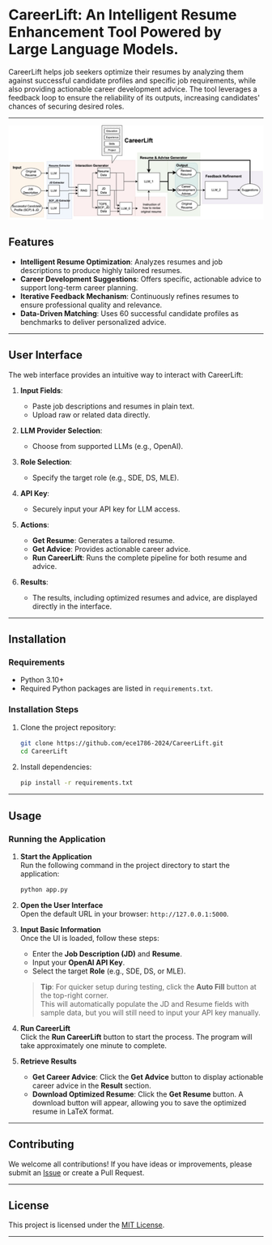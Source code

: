 # CareerLift: An Intelligent Resume Enhancement Tool Powered by Large Language Models.

CareerLift helps job seekers optimize their resumes by analyzing them against successful candidate profiles and specific
job requirements, while also providing actionable career development advice. The tool leverages a feedback loop to
ensure the reliability of its outputs, increasing candidates' chances of securing desired roles.

---
![img.png](static/img.png)

## Features

- **Intelligent Resume Optimization**: Analyzes resumes and job descriptions to produce highly tailored resumes.
- **Career Development Suggestions**: Offers specific, actionable advice to support long-term career planning.
- **Iterative Feedback Mechanism**: Continuously refines resumes to ensure professional quality and relevance.
- **Data-Driven Matching**: Uses 60 successful candidate profiles as benchmarks to deliver personalized advice.

---

## User Interface

The web interface provides an intuitive way to interact with CareerLift:

1. **Input Fields**:
    - Paste job descriptions and resumes in plain text.
    - Upload raw or related data directly.

2. **LLM Provider Selection**:
    - Choose from supported LLMs (e.g., OpenAI).

3. **Role Selection**:
    - Specify the target role (e.g., SDE, DS, MLE).

4. **API Key**:
    - Securely input your API key for LLM access.

5. **Actions**:
    - **Get Resume**: Generates a tailored resume.
    - **Get Advice**: Provides actionable career advice.
    - **Run CareerLift**: Runs the complete pipeline for both resume and advice.

6. **Results**:
    - The results, including optimized resumes and advice, are displayed directly in the interface.

---

## Installation

### Requirements

- Python 3.10+
- Required Python packages are listed in `requirements.txt`.

### Installation Steps

1. Clone the project repository:

   ```bash
   git clone https://github.com/ece1786-2024/CareerLift.git
   cd CareerLift
   ```

2. Install dependencies:

   ```bash
   pip install -r requirements.txt
   ```

---

## Usage

### Running the Application

1. **Start the Application**  
   Run the following command in the project directory to start the application:
   ```bash
   python app.py
   ```

2. **Open the User Interface**  
   Open the default URL in your browser: `http://127.0.0.1:5000`.

3. **Input Basic Information**  
   Once the UI is loaded, follow these steps:
    - Enter the **Job Description (JD)** and **Resume**.
    - Input your **OpenAI API Key**.
    - Select the target **Role** (e.g., SDE, DS, or MLE).
   > **Tip**: For quicker setup during testing, click the **Auto Fill** button at the top-right corner.  
   This will automatically populate the JD and Resume fields with sample data, but you will still need to input your API
   key manually.

4. **Run CareerLift**  
   Click the **Run CareerLift** button to start the process. The program will take approximately one minute to complete.

5. **Retrieve Results**
    - **Get Career Advice**: Click the **Get Advice** button to display actionable career advice in the **Result**
      section.
    - **Download Optimized Resume**: Click the **Get Resume** button. A download button will appear, allowing you to
      save the optimized resume in LaTeX format.

---

## Contributing

We welcome all contributions! If you have ideas or improvements, please submit
an [Issue](https://github.com/ece1786-2024/CareerLift/issues) or create a Pull Request.

---

## License

This project is licensed under the [MIT License](https://opensource.org/licenses/MIT).

---

